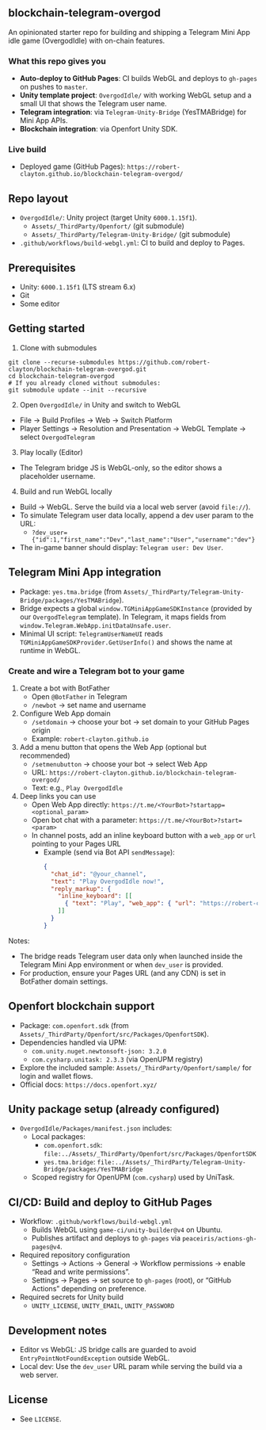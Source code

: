 ## blockchain-telegram-overgod

An opinionated starter repo for building and shipping a Telegram Mini App idle game (OvergodIdle) with on-chain features.

### What this repo gives you
- **Auto-deploy to GitHub Pages**: CI builds WebGL and deploys to `gh-pages` on pushes to `master`.
- **Unity template project**: `OvergodIdle/` with working WebGL setup and a small UI that shows the Telegram user name.
- **Telegram integration**: via `Telegram-Unity-Bridge` (YesTMABridge) for Mini App APIs.
- **Blockchain integration**: via Openfort Unity SDK.

### Live build
- Deployed game (GitHub Pages): `https://robert-clayton.github.io/blockchain-telegram-overgod/`

## Repo layout
- `OvergodIdle/`: Unity project (target Unity `6000.1.15f1`).
  - `Assets/_ThirdParty/Openfort/` (git submodule)
  - `Assets/_ThirdParty/Telegram-Unity-Bridge/` (git submodule)
- `.github/workflows/build-webgl.yml`: CI to build and deploy to Pages.

## Prerequisites
- Unity: `6000.1.15f1` (LTS stream 6.x)
- Git
- Some editor

## Getting started
1) Clone with submodules
```
git clone --recurse-submodules https://github.com/robert-clayton/blockchain-telegram-overgod.git
cd blockchain-telegram-overgod
# If you already cloned without submodules:
git submodule update --init --recursive
```

2) Open `OvergodIdle/` in Unity and switch to WebGL
- File → Build Profiles → Web → Switch Platform
- Player Settings → Resolution and Presentation → WebGL Template → select `OvergodTelegram`

3) Play locally (Editor)
- The Telegram bridge JS is WebGL-only, so the editor shows a placeholder username.

4) Build and run WebGL locally
- Build → WebGL. Serve the build via a local web server (avoid `file://`).
- To simulate Telegram user data locally, append a dev user param to the URL:
  - `?dev_user={"id":1,"first_name":"Dev","last_name":"User","username":"dev"}`
- The in-game banner should display: `Telegram user: Dev User`.

## Telegram Mini App integration
- Package: `yes.tma.bridge` (from `Assets/_ThirdParty/Telegram-Unity-Bridge/packages/YesTMABridge`).
- Bridge expects a global `window.TGMiniAppGameSDKInstance` (provided by our `OvergodTelegram` template). In Telegram, it maps fields from `window.Telegram.WebApp.initDataUnsafe.user`.
- Minimal UI script: `TelegramUserNameUI` reads `TGMiniAppGameSDKProvider.GetUserInfo()` and shows the name at runtime in WebGL.

### Create and wire a Telegram bot to your game
1) Create a bot with BotFather
   - Open `@BotFather` in Telegram
   - `/newbot` → set name and username
2) Configure Web App domain
   - `/setdomain` → choose your bot → set domain to your GitHub Pages origin
   - Example: `robert-clayton.github.io`
3) Add a menu button that opens the Web App (optional but recommended)
   - `/setmenubutton` → choose your bot → select Web App
   - URL: `https://robert-clayton.github.io/blockchain-telegram-overgod/`
   - Text: e.g., `Play OvergodIdle`
4) Deep links you can use
   - Open Web App directly: `https://t.me/<YourBot>?startapp=<optional_param>`
   - Open bot chat with a parameter: `https://t.me/<YourBot>?start=<param>`
   - In channel posts, add an inline keyboard button with a `web_app` or `url` pointing to your Pages URL
     - Example (send via Bot API `sendMessage`):
       ```json
       {
         "chat_id": "@your_channel",
         "text": "Play OvergodIdle now!",
         "reply_markup": {
           "inline_keyboard": [[
             { "text": "Play", "web_app": { "url": "https://robert-clayton.github.io/blockchain-telegram-overgod/" } }
           ]]
         }
       }
       ```

Notes:
- The bridge reads Telegram user data only when launched inside the Telegram Mini App environment or when `dev_user` is provided.
- For production, ensure your Pages URL (and any CDN) is set in BotFather domain settings.

## Openfort blockchain support
- Package: `com.openfort.sdk` (from `Assets/_ThirdParty/Openfort/src/Packages/OpenfortSDK`).
- Dependencies handled via UPM:
  - `com.unity.nuget.newtonsoft-json: 3.2.0`
  - `com.cysharp.unitask: 2.3.3` (via OpenUPM registry)
- Explore the included sample: `Assets/_ThirdParty/Openfort/sample/` for login and wallet flows.
- Official docs: `https://docs.openfort.xyz/`

## Unity package setup (already configured)
- `OvergodIdle/Packages/manifest.json` includes:
  - Local packages:
    - `com.openfort.sdk`: `file:../Assets/_ThirdParty/Openfort/src/Packages/OpenfortSDK`
    - `yes.tma.bridge`: `file:../Assets/_ThirdParty/Telegram-Unity-Bridge/packages/YesTMABridge`
  - Scoped registry for OpenUPM (`com.cysharp`) used by UniTask.

## CI/CD: Build and deploy to GitHub Pages
- Workflow: `.github/workflows/build-webgl.yml`
  - Builds WebGL using `game-ci/unity-builder@v4` on Ubuntu.
  - Publishes artifact and deploys to `gh-pages` via `peaceiris/actions-gh-pages@v4`.
- Required repository configuration
  - Settings → Actions → General → Workflow permissions → enable “Read and write permissions”.
  - Settings → Pages → set source to `gh-pages` (root), or “GitHub Actions” depending on preference.
- Required secrets for Unity build
  - `UNITY_LICENSE`, `UNITY_EMAIL`, `UNITY_PASSWORD`

## Development notes
- Editor vs WebGL: JS bridge calls are guarded to avoid `EntryPointNotFoundException` outside WebGL.
- Local dev: Use the `dev_user` URL param while serving the build via a web server.

## License
- See `LICENSE`.
